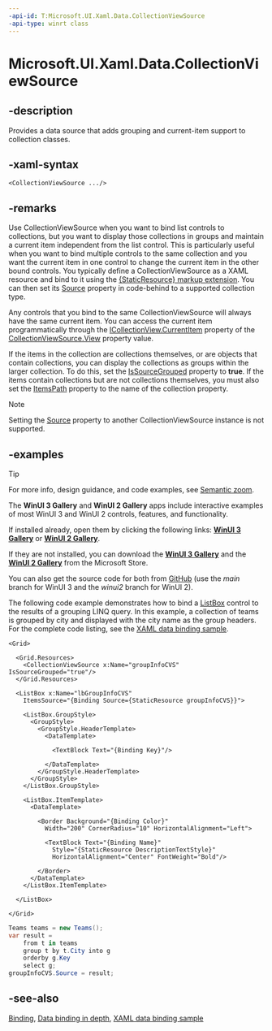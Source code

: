 ```yaml
---
-api-id: T:Microsoft.UI.Xaml.Data.CollectionViewSource
-api-type: winrt class
---
```


<!-- Class syntax.
public class CollectionViewSource : Windows.UI.Xaml.DependencyObject, Windows.UI.Xaml.Data.ICollectionViewSource
-->

# Microsoft.UI.Xaml.Data.CollectionViewSource

## -description
Provides a data source that adds grouping and current-item support to collection classes.

## -xaml-syntax
```xaml
<CollectionViewSource .../>
```


## -remarks
Use CollectionViewSource when you want to bind list controls to collections, but you want to display those collections in groups and maintain a current item independent from the list control. This is particularly useful when you want to bind multiple controls to the same collection and you want the current item in one control to change the current item in the other bound controls. You typically define a CollectionViewSource as a XAML resource and bind to it using the [{StaticResource} markup extension](/windows/uwp/xaml-platform/staticresource-markup-extension). You can then set its [Source](collectionviewsource_source.md) property in code-behind to a supported collection type.

Any controls that you bind to the same CollectionViewSource will always have the same current item. You can access the current item programmatically through the [ICollectionView.CurrentItem](icollectionview_currentitem.md) property of the [CollectionViewSource.View](collectionviewsource_view.md) property value.

If the items in the collection are collections themselves, or are objects that contain collections, you can display the collections as groups within the larger collection. To do this, set the [IsSourceGrouped](collectionviewsource_issourcegrouped.md) property to **true**. If the items contain collections but are not collections themselves, you must also set the [ItemsPath](collectionviewsource_itemspath.md) property to the name of the collection property.

> [!NOTE]
> Setting the [Source](collectionviewsource_source.md) property to another CollectionViewSource instance is not supported.

## -examples

> [!TIP]
> For more info, design guidance, and code examples, see [Semantic zoom](/windows/apps/design/controls/semantic-zoom).
>
> The **WinUI 3 Gallery** and **WinUI 2 Gallery** apps include interactive examples of most WinUI 3 and WinUI 2 controls, features, and functionality.
>
> If installed already, open them by clicking the following links: [**WinUI 3 Gallery**](winui3gallery:/item/SemanticZoom) or [**WinUI 2 Gallery**](winui2gallery:/item/SemanticZoom).
>
> If they are not installed, you can download the [**WinUI 3 Gallery**](https://www.microsoft.com/p/winui-3-controls-gallery/9p3jfpwwdzrc) and the [**WinUI 2 Gallery**](https://www.microsoft.com/p/xaml-controls-gallery/9msvh128x2zt) from the Microsoft Store.
>
> You can also get the source code for both from [GitHub](https://github.com/Microsoft/WinUI-Gallery) (use the *main* branch for WinUI 3 and the *winui2* branch for WinUI 2).

The following code example demonstrates how to bind a [ListBox](../microsoft.ui.xaml.controls/listbox.md) control to the results of a grouping LINQ query. In this example, a collection of teams is grouped by city and displayed with the city name as the group headers. For the complete code listing, see the [XAML data binding sample](https://github.com/Microsoft/Windows-universal-samples/tree/master/Samples/XamlBind).

```xaml
<Grid>

  <Grid.Resources>
    <CollectionViewSource x:Name="groupInfoCVS" IsSourceGrouped="true"/>
  </Grid.Resources>

  <ListBox x:Name="lbGroupInfoCVS" 
    ItemsSource="{Binding Source={StaticResource groupInfoCVS}}">

    <ListBox.GroupStyle>
      <GroupStyle>
        <GroupStyle.HeaderTemplate>
          <DataTemplate>

            <TextBlock Text="{Binding Key}"/>

          </DataTemplate>
        </GroupStyle.HeaderTemplate>
      </GroupStyle>
    </ListBox.GroupStyle>

    <ListBox.ItemTemplate>
      <DataTemplate>

        <Border Background="{Binding Color}" 
          Width="200" CornerRadius="10" HorizontalAlignment="Left">

          <TextBlock Text="{Binding Name}" 
            Style="{StaticResource DescriptionTextStyle}" 
            HorizontalAlignment="Center" FontWeight="Bold"/>

        </Border>
      </DataTemplate>
    </ListBox.ItemTemplate>

  </ListBox>

</Grid>

```

```csharp
Teams teams = new Teams();
var result = 
    from t in teams 
    group t by t.City into g 
    orderby g.Key 
    select g;
groupInfoCVS.Source = result;

```



## -see-also
[Binding](binding.md), [Data binding in depth](/windows/uwp/data-binding/data-binding-in-depth), [XAML data binding sample](https://github.com/Microsoft/Windows-universal-samples/tree/master/Samples/XamlBind)
